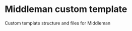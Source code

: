 Middleman custom template
========================

Custom template structure and files for Middleman
